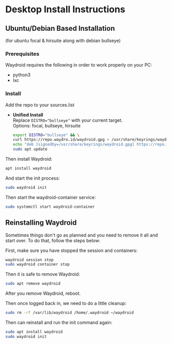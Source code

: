 # Desktop Install Instructions

## Ubuntu/Debian Based Installation

\(for ubuntu focal & hirsuite along with debian bullseye\)

### Prerequisites

Waydroid requires the following in order to work properly on your PC:

* python3
* lxc

### Install

Add the repo to your sources.list 

* **Unified Install**   
  Replace `DISTRO="bullseye"` with your current target.   
  Options: focal, bullseye, hirsuite

  ```bash
  export DISTRO="bullseye" && \
  curl https://repo.waydro.id/waydroid.gpg > /usr/share/keyrings/waydroid.gpg && \ 
  echo "deb [signedby=/usr/share/keyrings/waydroid.gpg] https://repo.waydro.id/ $DISTRO main" > /etc/apt/sources.list.d/waydroid.list && \
  sudo apt update
  ```

Then install Waydroid:

```bash
apt install waydroid
```

And start the init process:

```bash
sudo waydroid init
```

Then start the waydroid-container service:

```bash
sudo systemctl start waydroid-container
```

## Reinstalling Waydroid

Sometimes things don't go as planned and you need to remove it all and start over. To do that, follow the steps below: 

First, make sure you have stopped the session and containers: 

```bash
waydroid session stop
sudo waydroid container stop
```

Then it is safe to remove Waydroid:

```bash
sudo apt remove waydroid
```

After you remove Waydroid, reboot. 

Then once logged back in, we need to do a little cleanup:

```bash
sudo rm -rf /var/lib/waydroid /home/.waydroid ~/waydroid
```

Then can reinstall and run the init command again:

```bash
sudo apt install waydroid
sudo waydroid init
```

